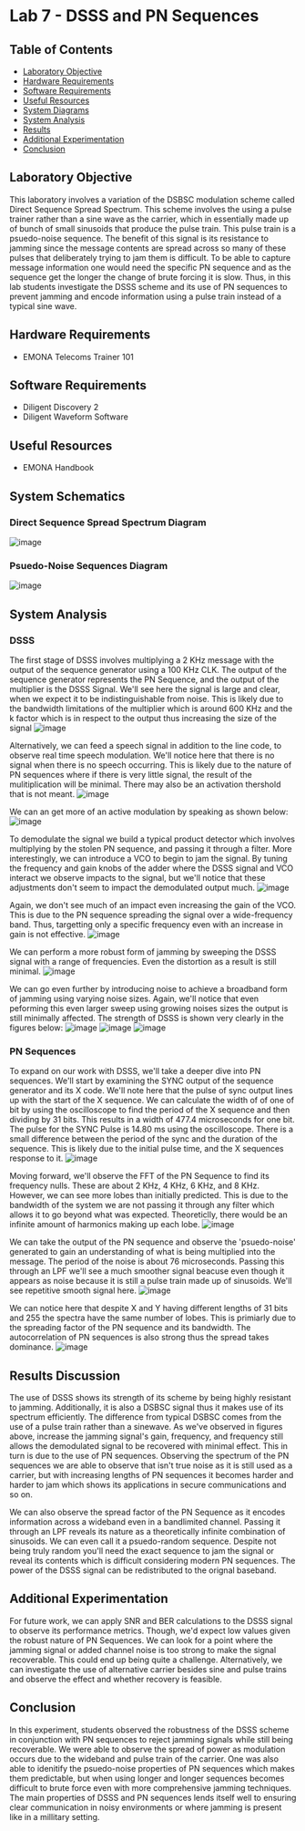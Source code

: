 # Lab 7 - DSSS and PN Sequences

## Table of Contents
- [Laboratory Objective](#laboratory-objective)
- [Hardware Requirements](#hardware-requirements)
- [Software Requirements](#software-requirements)
- [Useful Resources](#useful-resources)
- [System Diagrams](#system-diagrams)
- [System Analysis](#system-analysis)
- [Results](#results)
- [Additional Experimentation](#additional-experimentation)
- [Conclusion](#conclusion)

## Laboratory Objective
This laboratory involves a variation of the DSBSC modulation scheme called Direct Sequence Spread Spectrum. This scheme involves the using a pulse trainer rather than a sine wave as the carrier, which in essentially made up of bunch of small sinusoids that produce the pulse train. This pulse train is a psuedo-noise sequence. The benefit of this signal is its resistance to jamming since the message contents are spread across so many of these pulses that deliberately trying to jam them is difficult. To be able to capture message information one would need the specific PN sequence and as the sequence get the longer the change of brute forcing it is slow. Thus, in this lab students investigate the DSSS scheme and its use of PN sequences to prevent jamming and encode information using a pulse train instead of a typical sine wave.

## Hardware Requirements
- EMONA Telecoms Trainer 101

## Software Requirements
- Diligent Discovery 2
- Diligent Waveform Software

## Useful Resources
- EMONA Handbook

## System Schematics

### Direct Sequence Spread Spectrum Diagram
![image](https://github.com/leoki6/Digital-Communications/blob/main/L7_DSSS_PN_Sequences/System_Diagrams/DSSS_Diagram.png)

### Psuedo-Noise Sequences Diagram
![image](https://github.com/leoki6/Digital-Communications/blob/main/L7_DSSS_PN_Sequences/System_Diagrams/DSSS_Diagram.png)

## System Analysis

### DSSS

The first stage of DSSS involves multiplying a 2 KHz message with the output of the sequence generator using a 100 KHz CLK. The output of the sequence generator represents the PN Sequence, and the output of the multiplier is the DSSS Signal. We'll see here the signal is large and clear, when we expect it to be indistinguishable from noise. This is likely due to the bandwidth limitations of the multiplier which is around 600 KHz and the k factor which is in respect to the output thus increasing the size of the signal
![image](https://github.com/leoki6/Digital-Communications/blob/main/L7_DSSS_PN_Sequences/Figures/A1_DSSS_Sig.png)

Alternatively, we can feed a speech signal in addition to the line code, to observe real time speech modulation. We'll notice here that there is no signal when there is no speech occurring. This is likely due to the nature of PN sequences where if there is very little signal, the result of the mulitiplication will be minimal. There may also be an activation thershold that is not meant.
![image](https://github.com/leoki6/Digital-Communications/blob/main/L7_DSSS_PN_Sequences/Figures/A2_Speech_Mod.png)

We can an get more of an active modulation by speaking as shown below:
![image](https://github.com/leoki6/Digital-Communications/blob/main/L7_DSSS_PN_Sequences/Figures/A3_Modulation.png)

To demodulate the signal we build a typical product detector which involves multiplying by the stolen PN sequence, and passing it through a filter. More interestingly, we can introduce a VCO to begin to jam the signal. By tuning the frequency and gain knobs of the adder where the DSSS signal and VCO interact we observe impacts to the signal, but we'll notice that these adjustments don't seem to impact the demodulated output much.
![image](https://github.com/leoki6/Digital-Communications/blob/main/L7_DSSS_PN_Sequences/Figures/A4_F_Adjust.png)

Again, we don't see much of an impact even increasing the gain of the VCO. This is due to the PN sequence spreading the signal over a wide-frequency band. Thus, targetting only a specific frequency even with an increase in gain is not effective.
![image](https://github.com/leoki6/Digital-Communications/blob/main/L7_DSSS_PN_Sequences/Figures/A4_G_F_Adjust.png)

We can perform a more robust form of jamming by sweeping the DSSS signal with a range of frequencies. Even the distortion as a result is still minimal.
![image](https://github.com/leoki6/Digital-Communications/blob/main/L7_DSSS_PN_Sequences/Figures/A5_VCO_Sweep.png)

We can go even further by introducing noise to achieve a broadband form of jamming using varying noise sizes. Again, we'll notice that even peforming this even larger sweep using growing noises sizes the output is still minimally affected. The strength of DSSS is shown very clearly in the figures below:
![image](https://github.com/leoki6/Digital-Communications/blob/main/L7_DSSS_PN_Sequences/Figures/A6_20dB.png)
![image](https://github.com/leoki6/Digital-Communications/blob/main/L7_DSSS_PN_Sequences/Figures/A7_6dB.png)
![image](https://github.com/leoki6/Digital-Communications/blob/main/L7_DSSS_PN_Sequences/Figures/A8_0dB.png)

### PN Sequences

To expand on our work with DSSS, we'll take a deeper dive into PN sequences. We'll start by examining the SYNC output of the sequence generator and its X code. We'll note here that the pulse of sync output lines up with the start of the X sequence. We can calculate the width of of one of bit by using the oscilloscope to find the period of the X sequence and then dividing by 31 bits. This results in a width of 477.4 microseconds for one bit. The pulse for the SYNC Pulse is 14.80 ms using the oscilloscope. There is a small difference between the period of the sync and the duration of the sequence. This is likely due to the initial pulse time, and the X sequences response to it. 
![image](https://github.com/leoki6/Digital-Communications/blob/main/L7_DSSS_PN_Sequences/Figures/B1_SYNC_X.png)

Moving forward, we'll observe the FFT of the PN Sequence to find its frequency nulls. These are about 2 KHz, 4 KHz, 6 KHz, and 8 KHz. However, we can see more lobes than initially predicted. This is due to the bandwidth of the system we are not passing it through any filter which allows it to go beyond what was expected. Theoreticlly, there would be an infinite amount of harmonics making up each lobe.
![image](https://github.com/leoki6/Digital-Communications/blob/main/L7_DSSS_PN_Sequences/Figures/B2_Freq_Nulls.png)

We can take the output of the PN sequence and observe the 'psuedo-noise' generated to gain an understanding of what is being multiplied into the message. The period of the noise is about 76 microseconds. Passing this through an LPF we'll see a much smoother signal beacuse even though it appears as noise because it is still a pulse train made up of sinusoids. We'll see repetitive smooth signal here.
![image](https://github.com/leoki6/Digital-Communications/blob/main/L7_DSSS_PN_Sequences/Figures/B3_Psuedo_Noise.png)

We can notice here that despite X and Y having different lengths of 31 bits and 255 the spectra have the same number of lobes. This is primiarly due to the spreading factor of the PN sequence and its bandwidth. The autocorrelation of PN sequences is also strong thus the spread takes dominance. 
![image](https://github.com/leoki6/Digital-Communications/blob/main/L7_DSSS_PN_Sequences/Figures/B4_X_Lobes.png)


## Results Discussion

The use of DSSS shows its strength of its scheme by being highly resistant to jamming. Additionally, it is also a DSBSC signal thus it makes use of its spectrum efficiently. The difference from typical DSBSC comes from the use of a pulse train rather than a sinewave. As we've observed in figures above, increase the jamming signal's gain, frequency, and frequency still allows the demodulated signal to be recovered with minimal effect. This in turn is due to the use of PN sequences. Observing the spectrum of the PN sequences we are able to observe that isn't true noise as it is still used as a carrier, but with increasing lengths of PN sequences it becomes harder and harder to jam which shows its applications in secure communications and so on.

We can also observe the spread factor of the PN Sequence as it encodes information across a wideband even in a bandlimited channel. Passing it through an LPF reveals its nature as a theoretically infinite combination of sinusoids. We can even call it a psuedo-random sequence. Despite not being truly random you'll need the exact sequence to jam the signal or reveal its contents which is difficult considering modern PN sequences. The power of the DSSS signal can be redistributed to the orignal baseband.


## Additional Experimentation
For future work, we can apply SNR and BER calculations to the DSSS signal to observe its performance metrics. Though, we'd expect low values given the robust nature of PN Sequences. We can look for a point where the jamming signal or added channel noise is too strong to make the signal recoverable. This could end up being quite a challenge. Alternatively, we can investigate the use of alternative carrier besides sine and pulse trains and observe the effect and whether recovery is feasible.

## Conclusion
In this experiment, students observed the robustness of the DSSS scheme in conjunction with PN sequences to reject jamming signals while still being recoverable. We were able to observe the spread of power as modulation occurs due to the wideband and pulse train of the carrier. One was also able to idenitify the psuedo-noise properties of PN sequences which makes them predictable, but when using longer and longer sequences becomes difficult to brute force even with more comprehensive jamming techniques. The main properties of DSSS and PN sequences lends itself well to ensuring clear communication in noisy environments or where jamming is present like in a millitary setting. 


